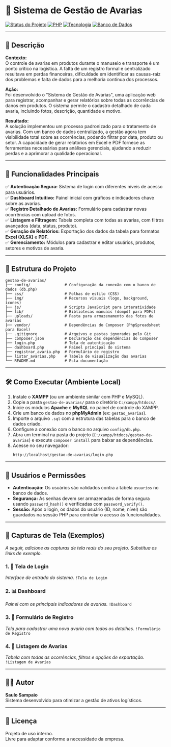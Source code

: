 # 🚚 Sistema de Gestão de Avarias

[![Status do Projeto](https://img.shields.io/badge/status-em%20desenvolvimento-yellowgreen.svg)](https://github.com/Estoquelogistica/gestao-de-avarias)
[![PHP](https://img.shields.io/badge/PHP-8.1%2B-blue.svg)](https://www.php.net/)
[![Tecnologia](https://img.shields.io/badge/stack-XAMPP-orange.svg)]()
[![Banco de Dados](https://img.shields.io/badge/banco-MySQL-blue.svg)]()

---

## 📝 Descrição

**Contexto:**  
O controle de avarias em produtos durante o manuseio e transporte é um ponto crítico na logística. A falta de um registro formal e centralizado resultava em perdas financeiras, dificuldade em identificar as causas-raiz dos problemas e falta de dados para a melhoria contínua dos processos.

**Ação:**  
Foi desenvolvido o "Sistema de Gestão de Avarias", uma aplicação web para registrar, acompanhar e gerar relatórios sobre todas as ocorrências de danos em produtos. O sistema permite o cadastro detalhado de cada avaria, incluindo fotos, descrição, quantidade e motivo.

**Resultado:**  
A solução implementou um processo padronizado para o tratamento de avarias. Com um banco de dados centralizado, a gestão agora tem visibilidade total sobre as ocorrências, podendo filtrar por data, produto ou setor. A capacidade de gerar relatórios em Excel e PDF fornece as ferramentas necessárias para análises gerenciais, ajudando a reduzir perdas e a aprimorar a qualidade operacional.

---

## 🔧 Funcionalidades Principais

✅ **Autenticação Segura:** Sistema de login com diferentes níveis de acesso para usuários.  
✅ **Dashboard Intuitivo:** Painel inicial com gráficos e indicadores chave sobre as avarias.  
✅ **Registro Detalhado de Avarias:** Formulário para cadastrar novas ocorrências com upload de fotos.  
✅ **Listagem e Filtragem:** Tabela completa com todas as avarias, com filtros avançados (data, status, produto).  
✅ **Geração de Relatórios:** Exportação dos dados da tabela para formatos **Excel (XLSX)** e **PDF**.  
✅ **Gerenciamento:** Módulos para cadastrar e editar usuários, produtos, setores e motivos de avaria.

---

## 📁 Estrutura do Projeto

```
gestao-de-avarias/
├── config/               # Configuração da conexão com o banco de dados (db.php)
├── css/                  # Folhas de estilo (CSS)
├── img/                  # Recursos visuais (logo, background, ícones)
├── js/                   # Scripts JavaScript para interatividade
├── lib/                  # Bibliotecas manuais (dompdf para PDFs)
├── uploads/              # Pasta para armazenamento das fotos de avarias
├── vendor/               # Dependências do Composer (PhpSpreadsheet para Excel)
├── .gitignore            # Arquivos e pastas ignorados pelo Git
├── composer.json         # Declaração das dependências do Composer
├── login.php             # Tela de autenticação
├── dashboard.php         # Painel principal do sistema
├── registrar_avaria.php  # Formulário de registro
├── listar_avarias.php    # Tabela de visualização das avarias
└── README.md             # Esta documentação
```

---

## 🛠️ Como Executar (Ambiente Local)

1.  Instale o **XAMPP** (ou um ambiente similar com PHP e MySQL).
2.  Copie a pasta `gestao-de-avarias/` para o diretório `C:/xampp/htdocs/`.
3.  Inicie os módulos **Apache** e **MySQL** no painel de controle do XAMPP.
4.  Crie um banco de dados no **phpMyAdmin** (ex: `gestao_avarias`).
5.  Importe o arquivo `.sql` com a estrutura das tabelas para o banco de dados criado.
6.  Configure a conexão com o banco no arquivo `config/db.php`.
7.  Abra um terminal na pasta do projeto (`C:/xampp/htdocs/gestao-de-avarias`) e execute `composer install` para baixar as dependências.
8.  Acesse no seu navegador:
    ```
    http://localhost/gestao-de-avarias/login.php
    ```

---

## 🔐 Usuários e Permissões

- **Autenticação:** Os usuários são validados contra a tabela `usuarios` no banco de dados.
- **Segurança:** As senhas devem ser armazenadas de forma segura usando `password_hash()` e verificadas com `password_verify()`.
- **Sessão:** Após o login, os dados do usuário (ID, nome, nível) são guardados na sessão PHP para controlar o acesso às funcionalidades.

---

## 📸 Capturas de Tela (Exemplos)

*A seguir, adicione as capturas de tela reais do seu projeto. Substitua os links de exemplo.*

### 1. 🔐 Tela de Login
*Interface de entrada do sistema.*
`!Tela de Login`

### 2. 📊 Dashboard
*Painel com os principais indicadores de avarias.*
`!Dashboard`

### 3. 📝 Formulário de Registro
*Tela para cadastrar uma nova avaria com todos os detalhes.*
`!Formulário de Registro`

### 4. 📜 Listagem de Avarias
*Tabela com todas as ocorrências, filtros e opções de exportação.*
`!Listagem de Avarias`

---

## 👨‍💻 Autor

**Saulo Sampaio**  
Sistema desenvolvido para otimizar a gestão de ativos logísticos.

---

## 📄 Licença

Projeto de uso interno.  
Livre para adaptar conforme a necessidade da empresa.